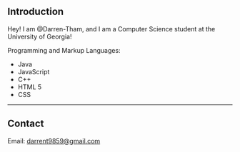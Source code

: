 ## Introduction

Hey! I am @Darren-Tham, and I am a Computer Science student at the University of Georgia!

Programming and Markup Languages:
- Java
- JavaScript
- C++
- HTML 5
- CSS
---
## Contact
Email: darrent9859@gmail.com

<!---
Darren-Tham/Darren-Tham is a ✨ special ✨ repository because its `README.md` (this file) appears on your GitHub profile.
You can click the Preview link to take a look at your changes.
--->
